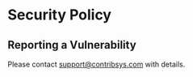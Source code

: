 # Security Policy

## Reporting a Vulnerability

Please contact support@contribsys.com with details.
